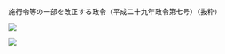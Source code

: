 施行令等の一部を改正する政令（平成二十九年政令第七号）（抜粋）

![](https://www.nta.go.jp/tmp/3f00681e-364f-48ef-ba65-af5c488e57d6/images/72eaebdc5d276356abc01b3c151a8c159f06bbb8ceebcc28fddb9f696a9907f8.jpg)

![](https://www.nta.go.jp/tmp/3f00681e-364f-48ef-ba65-af5c488e57d6/images/5f3acc46970e87d742041c06ce92a3056aade6a642faa42b2b578f9e03811803.jpg)
